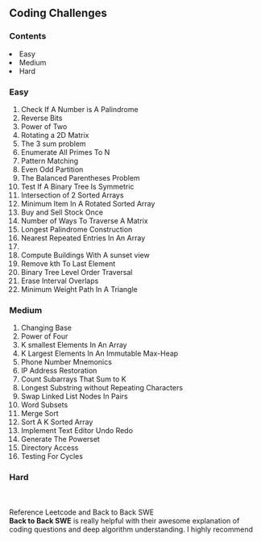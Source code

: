 ## <b>Coding Challenges</b>

### <b>Contents</b>

<li> Easy </li>
<li> Medium</li>
<li> Hard</li>

### <b>Easy</b>

 <ol>
 <li>Check If A Number is A Palindrome</li>
 <li>Reverse Bits</li>
 <li>Power of Two</li>
 <li> Rotating a 2D Matrix</li>
 <li> The 3 sum problem </li>
 <li>Enumerate All Primes To N</li>
 <li>Pattern Matching</li>
 <li>Even Odd Partition</li>
 <li>The Balanced Parentheses Problem</li>
 <li>Test If A Binary Tree Is Symmetric</li>
 <li>Intersection of 2 Sorted Arrays</li>
 <li> Minimum Item In A Rotated Sorted Array</li>
 <li> Buy and Sell Stock Once</li>
 <li>Number of Ways To Traverse A Matrix</li>
 <li> Longest Palindrome Construction</li>
 <li> Nearest Repeated Entries In An Array<li>
 <li> Compute Buildings With A sunset view</li>
 <li> Remove kth To Last Element</li>
 <li> Binary Tree Level Order Traversal </li>
 <li> Erase Interval Overlaps </li>
 <li> Minimum Weight Path In A Triangle</li>
 </ol>
 
### <b>Medium</b>
<ol>
 <li>Changing Base</li>
 <li>Power of Four</li>
 <li>K smallest Elements In An Array</li>
 <li>K Largest Elements In An Immutable Max-Heap</li>
 <li>Phone Number Mnemonics</li>
 <li>IP Address Restoration</li>
 <li>Count Subarrays That Sum to K</li>
 <li>Longest Substring without Repeating Characters</li>
 <li>Swap Linked List Nodes In Pairs</li>
 <li> Word Subsets </li>
 <li> Merge Sort</li>
 <li> Sort A K Sorted Array</li>
 <li> Implement Text Editor Undo Redo</li>
 <li> Generate The Powerset</li>
 <li> Directory Access </li>
 <li> Testing For Cycles</li>

 </ol>
 
### <b>Hard</b>

<br><br>
Reference Leetcode and Back to Back SWE<br><b>Back to Back SWE</b> is really helpful with their awesome explanation of coding questions and deep algorithm understanding. I highly recommend
